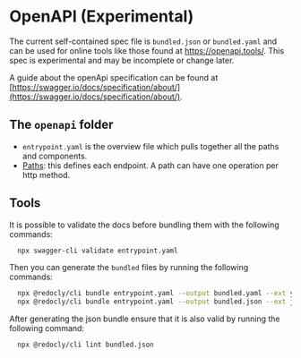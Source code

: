 # OpenAPI (Experimental)

The current self-contained spec file is `bundled.json` or `bundled.yaml` and can be used for online tools like those found at <https://openapi.tools/>.
This spec is experimental and may be incomplete or change later.

A guide about the openApi specification can be found at [https://swagger.io/docs/specification/about/](https://swagger.io/docs/specification/about/).

## The `openapi` folder

* `entrypoint.yaml` is the overview file which pulls together all the paths and components.
* [Paths](paths/README.md): this defines each endpoint.  A path can have one operation per http method.

## Tools

It is possible to validate the docs before bundling them with the following commands:

  ```bash
    npx swagger-cli validate entrypoint.yaml
  ```

Then you can generate the `bundled` files by running the following commands:

  ```bash
    npx @redocly/cli bundle entrypoint.yaml --output bundled.yaml --ext yaml
    npx @redocly/cli bundle entrypoint.yaml --output bundled.json --ext json
  ```

After generating the json bundle ensure that it is also valid by running the following command:

  ```bash
    npx @redocly/cli lint bundled.json
  ```
